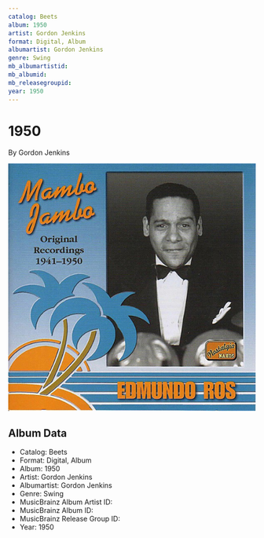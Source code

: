 ```yaml
---
catalog: Beets
album: 1950
artist: Gordon Jenkins
format: Digital, Album
albumartist: Gordon Jenkins
genre: Swing
mb_albumartistid: 
mb_albumid: 
mb_releasegroupid: 
year: 1950
---
```


# 1950

By Gordon Jenkins

![](../../assets/beetscovers/Gordon_Jenkins-1950.jpg)

## Album Data

- Catalog: Beets
- Format: Digital, Album
- Album: 1950
- Artist: Gordon Jenkins
- Albumartist: Gordon Jenkins
- Genre: Swing
- MusicBrainz Album Artist ID: 
- MusicBrainz Album ID: 
- MusicBrainz Release Group ID: 
- Year: 1950

